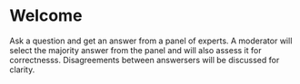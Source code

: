 # Welcome

Ask a question and get an answer from a panel of experts. A moderator will select the majority answer from the panel and will also assess it for correctnesss. Disagreements between answersers will be discussed for clarity.
